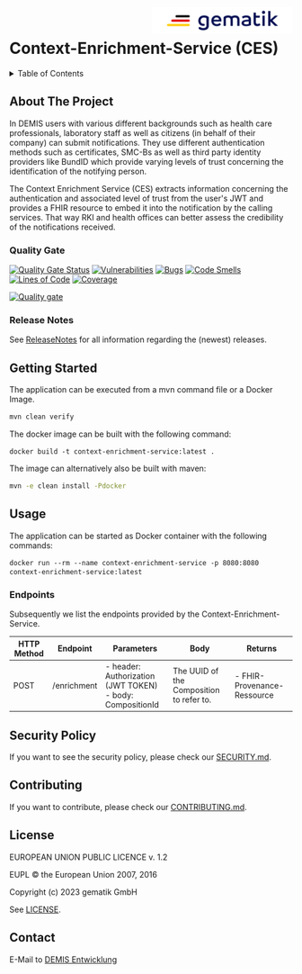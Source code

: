 <img align="right" width="250" height="47" src="media/Gematik_Logo_Flag.png"/> <br/>


# Context-Enrichment-Service (CES)

<details>
  <summary>Table of Contents</summary>
  <ol>
    <li>
      <a href="#about-the-project">About The Project</a>
       <ul>
        <li><a href="#quality-gate">Quality Gate</a></li>
        <li><a href="#release-notes">Release Notes</a></li>
      </ul>
	</li>
    <li>
      <a href="#getting-started">Getting Started</a>
    </li>
    <li>
      <a href="#usage">Usage</a>
      <ul>
        <li><a href="#endpoints">Endpoints</a></li>
      </ul>
    </li>
    <li><a href="#security-policy">Security Policy</a></li>
    <li><a href="#contributing">Contributing</a></li>
    <li><a href="#license">License</a></li>
    <li><a href="#contact">Contact</a></li>
  </ol>
</details>

## About The Project

In DEMIS users with various different backgrounds such as health care professionals, laboratory staff as well as citizens 
(in behalf of their company) can submit notifications. They use different authentication methods such as certificates, 
SMC-Bs as well as third party identity providers like BundID which provide varying levels of trust concerning the 
identification of the notifying person.

The Context Enrichment Service (CES) extracts information concerning the authentication and associated level of trust 
from the user's JWT and provides a FHIR resource to embed it into the notification by the calling services. That way 
RKI and health offices can better assess the credibility of the notifications received.

### Quality Gate
[![Quality Gate Status](https://sonar.prod.ccs.gematik.solutions/api/project_badges/measure?project=de.gematik.demis%3Acontext-enrichment-service&metric=alert_status&token=sqb_b12c386a101bc2aecab21ec6ceffd41f9d8598b8)](https://sonar.prod.ccs.gematik.solutions/dashboard?id=de.gematik.demis%3Acontext-enrichment-service)
[![Vulnerabilities](https://sonar.prod.ccs.gematik.solutions/api/project_badges/measure?project=de.gematik.demis%3Acontext-enrichment-service&metric=vulnerabilities&token=sqb_b12c386a101bc2aecab21ec6ceffd41f9d8598b8)](https://sonar.prod.ccs.gematik.solutions/dashboard?id=de.gematik.demis%3Acontext-enrichment-service)
[![Bugs](https://sonar.prod.ccs.gematik.solutions/api/project_badges/measure?project=de.gematik.demis%3Acontext-enrichment-service&metric=bugs&token=sqb_b12c386a101bc2aecab21ec6ceffd41f9d8598b8)](https://sonar.prod.ccs.gematik.solutions/dashboard?id=de.gematik.demis%3Acontext-enrichment-service)
[![Code Smells](https://sonar.prod.ccs.gematik.solutions/api/project_badges/measure?project=de.gematik.demis%3Acontext-enrichment-service&metric=code_smells&token=sqb_b12c386a101bc2aecab21ec6ceffd41f9d8598b8)](https://sonar.prod.ccs.gematik.solutions/dashboard?id=de.gematik.demis%3Acontext-enrichment-service)
[![Lines of Code](https://sonar.prod.ccs.gematik.solutions/api/project_badges/measure?project=de.gematik.demis%3Acontext-enrichment-service&metric=ncloc&token=sqb_b12c386a101bc2aecab21ec6ceffd41f9d8598b8)](https://sonar.prod.ccs.gematik.solutions/dashboard?id=de.gematik.demis%3Acontext-enrichment-service)
[![Coverage](https://sonar.prod.ccs.gematik.solutions/api/project_badges/measure?project=de.gematik.demis%3Acontext-enrichment-service&metric=coverage&token=sqb_b12c386a101bc2aecab21ec6ceffd41f9d8598b8)](https://sonar.prod.ccs.gematik.solutions/dashboard?id=de.gematik.demis%3Acontext-enrichment-service)

[![Quality gate](https://sonar.prod.ccs.gematik.solutions/api/project_badges/quality_gate?project=de.gematik.demis%3Acontext-enrichment-service&token=sqb_b12c386a101bc2aecab21ec6ceffd41f9d8598b8)](https://sonar.prod.ccs.gematik.solutions/dashboard?id=de.gematik.demis%3Acontext-enrichment-service)

### Release Notes
See [ReleaseNotes](ReleaseNotes.md) for all information regarding the (newest) releases.

## Getting Started
The application can be executed from a mvn command file or a Docker Image.
```sh
mvn clean verify
```

The docker image can be built with the following command:
```docker
docker build -t context-enrichment-service:latest .
```

The image can alternatively also be built with maven:
```sh
mvn -e clean install -Pdocker
```

## Usage
The application can be started as Docker container with the following commands:
```shell
docker run --rm --name context-enrichment-service -p 8080:8080 context-enrichment-service:latest
```

### Endpoints
Subsequently we list the endpoints provided by the Context-Enrichment-Service.

| HTTP Method | Endpoint    | Parameters                                                   | Body                                    | Returns                     |
|-------------|-------------|--------------------------------------------------------------|-----------------------------------------|-----------------------------|
| POST        | /enrichment | - header: Authorization (JWT TOKEN)<br>- body: CompositionId | The UUID of the Composition to refer to.| - FHIR-Provenance-Ressource |



## Security Policy
If you want to see the security policy, please check our [SECURITY.md](.github/SECURITY.md).

## Contributing
If you want to contribute, please check our [CONTRIBUTING.md](.github/CONTRIBUTING.md).

## License
EUROPEAN UNION PUBLIC LICENCE v. 1.2

EUPL © the European Union 2007, 2016

Copyright (c) 2023 gematik GmbH

See [LICENSE](LICENSE.md).

## Contact
E-Mail to [DEMIS Entwicklung](mailto:demis-entwicklung@gematik.de?subject=[GitHub]%20Context-Enrichment-Service)
